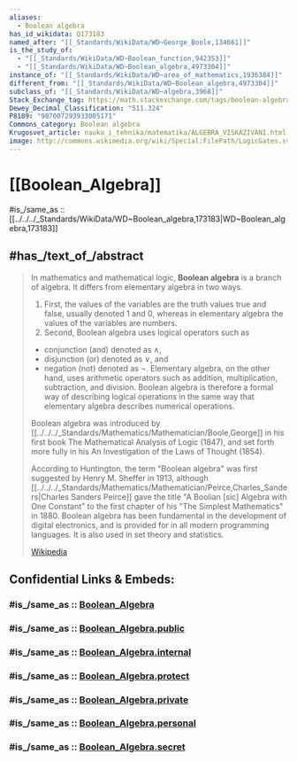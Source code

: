 ```yaml
---
aliases:
  - Boolean algebra
has_id_wikidata: Q173183
named_after: "[[_Standards/WikiData/WD~George_Boole,134661]]"
is_the_study_of:
  - "[[_Standards/WikiData/WD~Boolean_function,942353]]"
  - "[[_Standards/WikiData/WD~Boolean_algebra,4973304]]"
instance_of: "[[_Standards/WikiData/WD~area_of_mathematics,1936384]]"
different_from: "[[_Standards/WikiData/WD~Boolean_algebra,4973304]]"
subclass_of: "[[_Standards/WikiData/WD~algebra,3968]]"
Stack_Exchange_tag: https://math.stackexchange.com/tags/boolean-algebra
Dewey_Decimal_Classification: "511.324"
P8189: "987007293933005171"
Commons_category: Boolean algebra
Krugosvet_article: nauka_i_tehnika/matematika/ALGEBRA_VISKAZIVANI.html
image: http://commons.wikimedia.org/wiki/Special:FilePath/LogicGates.svg
---
```


# [[Boolean_Algebra]] 

#is_/same_as :: [[../../../_Standards/WikiData/WD~Boolean_algebra,173183|WD~Boolean_algebra,173183]] 

## #has_/text_of_/abstract 

> In mathematics and mathematical logic, **Boolean algebra** is a branch of algebra. 
> It differs from elementary algebra in two ways. 
> 1. First, the values of the variables are the truth values true and false, usually denoted 1 and 0, 
>    whereas in elementary algebra the values of the variables are numbers. 
> 2. Second, Boolean algebra uses logical operators such as 
>   - conjunction (and) denoted as ∧, 
>   - disjunction (or) denoted as ∨, and 
>   - negation (not) denoted as ¬. 
> Elementary algebra, on the other hand, uses arithmetic operators 
> such as addition, multiplication, subtraction, and division. 
> Boolean algebra is therefore a formal way of describing logical operations 
> in the same way that elementary algebra describes numerical operations.
>
> Boolean algebra was introduced by [[../../../_Standards/Mathematics/Mathematician/Boole,George]] in his first book 
> The Mathematical Analysis of Logic (1847), 
> and set forth more fully in his An Investigation of the Laws of Thought (1854).
>
> According to Huntington, the term "Boolean algebra" was first suggested by Henry M. Sheffer in 1913, 
> although [[../../../_Standards/Mathematics/Mathematician/Peirce,Charles_Sanders|Charles Sanders Peirce]] gave the title "A Boolian [sic] Algebra with One Constant" 
> to the first chapter of his "The Simplest Mathematics" in 1880. 
> Boolean algebra has been fundamental in the development of digital electronics, 
> and is provided for in all modern programming languages. 
> It is also used in set theory and statistics.
>
> [Wikipedia](https://en.wikipedia.org/wiki/Boolean%20algebra)


## Confidential Links & Embeds: 

### #is_/same_as :: [Boolean_Algebra](/_Standards/Mathematics/Algebra/Boolean_Algebra.md) 

### #is_/same_as :: [Boolean_Algebra.public](/_public/Mathematics/Algebra/Boolean_Algebra.public.md) 

### #is_/same_as :: [Boolean_Algebra.internal](/_internal/Mathematics/Algebra/Boolean_Algebra.internal.md) 

### #is_/same_as :: [Boolean_Algebra.protect](/_protect/Mathematics/Algebra/Boolean_Algebra.protect.md) 

### #is_/same_as :: [Boolean_Algebra.private](/_private/Mathematics/Algebra/Boolean_Algebra.private.md) 

### #is_/same_as :: [Boolean_Algebra.personal](/_personal/Mathematics/Algebra/Boolean_Algebra.personal.md) 

### #is_/same_as :: [Boolean_Algebra.secret](/_secret/Mathematics/Algebra/Boolean_Algebra.secret.md)

